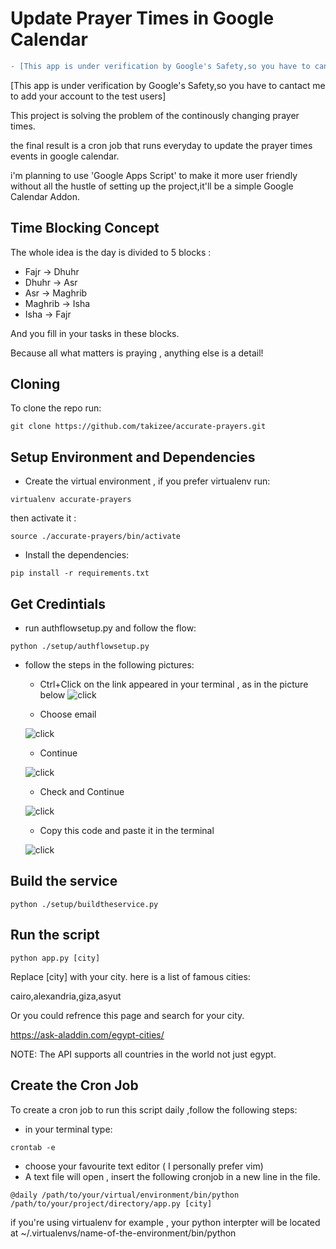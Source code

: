 # Update Prayer Times in Google Calendar
```diff
- [This app is under verification by Google's Safety,so you have to cantact me with to add your account to the test users]
```
[This app is under verification by Google's Safety,so you have to cantact me  to add your account to the test users]

This project is solving the problem of the continously changing prayer times.

the final result is a cron job that runs everyday to update the prayer times events in google calendar.

i'm planning to use 'Google Apps Script' to make it more user friendly without all the hustle of setting up the
project,it'll be a simple Google Calendar Addon.

## Time Blocking Concept

The whole idea is the day is divided to 5 blocks :

* Fajr -> Dhuhr
* Dhuhr -> Asr
* Asr -> Maghrib
* Maghrib -> Isha
* Isha -> Fajr

And you fill in your tasks in these blocks.

Because all what matters is praying , anything else is a detail!

[comment]: <> (## Calendar Setup)

[comment]: <> (Create five events in your calendar and name them as in the picture below.)

[comment]: <> (Make them repeat daily.)

[comment]: <> (![Before]&#40;images/before.png?raw=true "Before"&#41;)

[comment]: <> (![After]&#40;images/after.png?raw=true "After"&#41; )

## Cloning 
To clone the repo run:
```commandline
git clone https://github.com/takizee/accurate-prayers.git
```
## Setup Environment and Dependencies

* Create the virtual environment , if you prefer virtualenv run:
```commandline
virtualenv accurate-prayers
```
then activate it :
```commandline
source ./accurate-prayers/bin/activate
```
* Install the dependencies:
```commandline
pip install -r requirements.txt
```

## Get Credintials

- run authflowsetup.py and follow the flow:

```commandline
python ./setup/authflowsetup.py
```

- follow the steps in the following pictures:
    * Ctrl+Click on the link appeared in your terminal , as in the picture below 
      ![click](images/click.png?raw=true "Before")

    * Choose email

  ![click](images/1.png?raw=true "Before")

    * Continue

  ![click](images/2.png?raw=true "Before")

    * Check and Continue

  ![click](images/3.png?raw=true "Before")

    * Copy this code and paste it in the terminal 

  ![click](images/4.png?raw=true "Before")

## Build the service

```commandline
python ./setup/buildtheservice.py
```

## Run the script

```commandline
python app.py [city]
```

Replace [city] with your city. here is a list of famous cities:

cairo,alexandria,giza,asyut

Or you could refrence this page and search for your city.


https://ask-aladdin.com/egypt-cities/

NOTE: The API supports all countries in the world not just egypt.

## Create the Cron Job

    
To create a cron job to run this script daily ,follow the following steps:
* in your terminal type:
```commandline
crontab -e
```
* choose your favourite text editor ( I personally prefer vim)
* A text file will open , insert the following cronjob in a new line in the file.
```commandline
@daily /path/to/your/virtual/environment/bin/python /path/to/your/project/directory/app.py [city]
```
if you're using virtualenv for example , your python interpter will be located at ~/.virtualenvs/name-of-the-environment/bin/python



